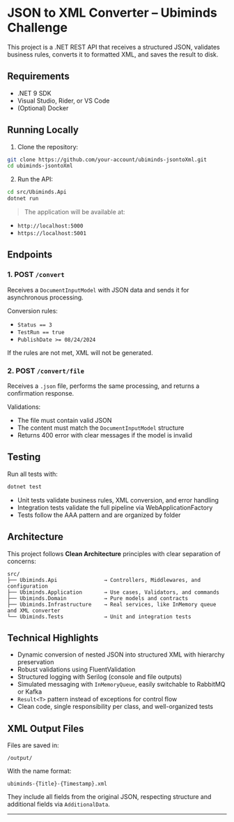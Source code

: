 # JSON to XML Converter – Ubiminds Challenge

This project is a .NET REST API that receives a structured JSON, validates business rules, converts it to formatted XML, and saves the result to disk.

## Requirements

- .NET 9 SDK
- Visual Studio, Rider, or VS Code
- (Optional) Docker

## Running Locally

1. Clone the repository:

```bash
git clone https://github.com/your-account/ubiminds-jsontoXml.git
cd ubiminds-jsontoXml
```

2. Run the API:

```bash
cd src/Ubiminds.Api
dotnet run
```

> The application will be available at:
- `http://localhost:5000`
- `https://localhost:5001`

## Endpoints

### 1. POST `/convert`

Receives a `DocumentInputModel` with JSON data and sends it for asynchronous processing.

Conversion rules:
- `Status == 3`
- `TestRun == true`
- `PublishDate >= 08/24/2024`

If the rules are not met, XML will not be generated.

### 2. POST `/convert/file`

Receives a `.json` file, performs the same processing, and returns a confirmation response.

Validations:
- The file must contain valid JSON
- The content must match the `DocumentInputModel` structure
- Returns 400 error with clear messages if the model is invalid

## Testing

Run all tests with:

```bash
dotnet test
```

- Unit tests validate business rules, XML conversion, and error handling
- Integration tests validate the full pipeline via WebApplicationFactory
- Tests follow the AAA pattern and are organized by folder

## Architecture

This project follows **Clean Architecture** principles with clear separation of concerns:

```
src/
├── Ubiminds.Api               → Controllers, Middlewares, and configuration
├── Ubiminds.Application       → Use cases, Validators, and commands
├── Ubiminds.Domain            → Pure models and contracts
├── Ubiminds.Infrastructure    → Real services, like InMemory queue and XML converter
└── Ubiminds.Tests             → Unit and integration tests
```

## Technical Highlights

- Dynamic conversion of nested JSON into structured XML with hierarchy preservation
- Robust validations using FluentValidation
- Structured logging with Serilog (console and file outputs)
- Simulated messaging with `InMemoryQueue`, easily switchable to RabbitMQ or Kafka
- `Result<T>` pattern instead of exceptions for control flow
- Clean code, single responsibility per class, and well-organized tests

## XML Output Files

Files are saved in:

```
/output/
```

With the name format:

```
ubiminds-{Title}-{Timestamp}.xml
```

They include all fields from the original JSON, respecting structure and additional fields via `AdditionalData`.

---